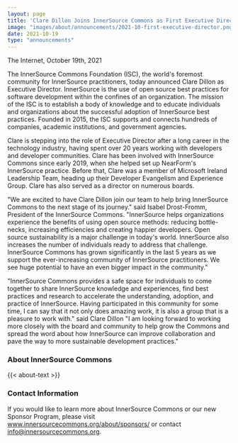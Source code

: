 ```yaml
---
layout: page
title: 'Clare Dillon Joins InnerSource Commons as First Executive Director'
image: "images/about/announcements/2021-10-first-executive-director.png"
date: 2021-10-19
type: "announcements"
---
```

 
The Internet, October 19th, 2021

The InnerSource Commons Foundation (ISC), the world's foremost community for InnerSource practitioners, today announced Clare Dillon as Executive Director. InnerSource is the use of open source best practices for software development within the confines of an organization. The mission of the ISC is to establish a body of knowledge and to educate individuals and organizations about the successful adoption of InnerSource best practices. Founded in 2015, the ISC supports and connects hundreds of companies, academic institutions, and government agencies.

Clare is stepping into the role of Executive Director after a long career in the technology industry, having spent over 20 years working with developers and developer communities. Clare has been involved with InnerSource Commons since early 2019, when she helped set up NearForm's InnerSource practice. Before that, Clare was a member of Microsoft Ireland Leadership Team, heading up their Developer Evangelism and Experience Group. Clare has also served as a director on numerous boards.

"We are excited to have Clare Dillon join our team to help bring InnerSource Commons to the next stage of its journey." said Isabel Drost-Fromm, President of the InnerSource Commons. "InnerSource helps organizations experience the benefits of using open source methods: reducing bottle-necks, increasing efficiencies and creating happier developers. Open source sustainability is a major challenge in today's world. InnerSource also increases the number of individuals ready to address that challenge. InnerSource Commons has grown significantly in the last 5 years as we support the ever-increasing community of InnerSource practitioners. We see huge potential to have an even bigger impact in the community."

"InnerSource Commons provides a safe space for individuals to come together to share InnerSource knowledge and experiences, find best practices and research to accelerate the understanding, adoption, and practice of InnerSource. Having participated in this community for some time, I can say that it not only does amazing work, it is also a group that is a pleasure to work with." said Clare Dillon "I am looking forward to working more closely with the board and community to help grow the Commons and spread the word about how InnerSource can improve collaboration and pave the way to more sustainable development practices."

### About InnerSource Commons

<p>
{{< about-text >}}
</p>
 
### Contact Information
 
If you would like to learn more about InnerSource Commons or our new Sponsor Program, please visit www.innersourcecommons.org/about/sponsors/ or contact info@innersourcecommons.org.

